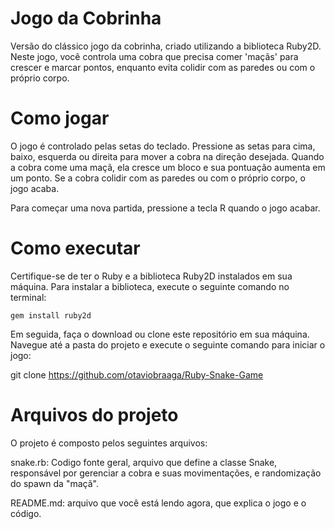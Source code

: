 # Jogo da Cobrinha

Versão do clássico jogo da cobrinha, criado utilizando a biblioteca Ruby2D. Neste jogo, você controla uma cobra que precisa comer 'maçãs' para crescer e marcar pontos, enquanto evita colidir com as paredes ou com o próprio corpo.

# Como jogar

O jogo é controlado pelas setas do teclado. Pressione as setas para cima, baixo, esquerda ou direita para mover a cobra na direção desejada. Quando a cobra come uma maçã, ela cresce um bloco e sua pontuação aumenta em um ponto. Se a cobra colidir com as paredes ou com o próprio corpo, o jogo acaba.

Para começar uma nova partida, pressione a tecla R quando o jogo acabar.

# Como executar

Certifique-se de ter o Ruby e a biblioteca Ruby2D instalados em sua máquina. Para instalar a biblioteca, execute o seguinte comando no terminal:

`gem install ruby2d`

Em seguida, faça o download ou clone este repositório em sua máquina. Navegue até a pasta do projeto e execute o seguinte comando para iniciar o jogo:

git clone https://github.com/otaviobraaga/Ruby-Snake-Game

# Arquivos do projeto

O projeto é composto pelos seguintes arquivos:

snake.rb: Codigo fonte geral, arquivo que define a classe Snake, responsável por gerenciar a cobra e suas movimentações, e randomização do spawn da "maçã".

README.md: arquivo que você está lendo agora, que explica o jogo e o código.
